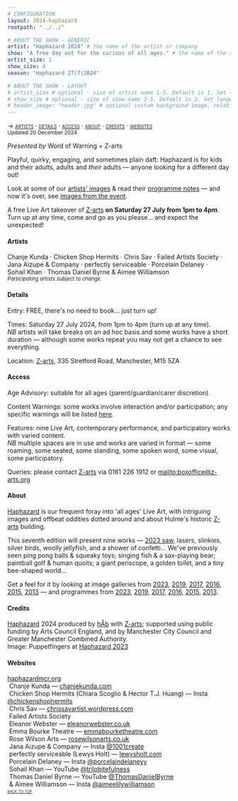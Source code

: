 ```yaml
---
# CONFIGURATION
layout: 2024-haphazard
rootpath: "../../"

# ABOUT THE SHOW - GENERIC
artist: "Haphazard 2024" # the name of the artist or company
show: "A free day out for the curious of all ages." # the name of the show
artist_size: 1
show_size: 4
season: "Haphazard 27|7|2024"

# ABOUT THE SHOW - LAYOUT
# artist_size # optional - size of artist name 1-5. Default is 1. Set longer names to lower values
# show_size # optional - size of show name 2-5. Default is 2. Set longer names to lower values
# header_image: "header.jpg" # optional custom background image, relative to current page
---
```

<span style='font-variant: small-caps'>→ [artists](/archive/2024-haphazard/#artists) · [details](/archive/2024-haphazard/#details) · [access](/archive/2024-haphazard/#access) · [about](/archive/2024-haphazard/#about) · [credits](/archive/2024-haphazard/#credits) · [websites](/archive/2024-haphazard/#websites)</span><br><small>Updated 20 December 2024</small>        
        
*Presented by* Word of Warning *+* Z-arts           
         
Playful, quirky, engaging, and sometimes plain daft: Haphazard is for kids and their adults, adults and *their* adults — anyone looking for a different day out!         
         
Look at some of our [artists' images](/galleries/2024-haphazardpre) & read their [programme notes](/archive/2024-haphazard/programme) — and now it's over, see [images from the event](/galleries/2024-haphazard).         
          
A free Live Art takeover of <a href="https://z-arts.org/events/haphazard-2024" target="_blank">Z-arts</a> **on Saturday 27 July from 1pm to 4pm**. Turn up at any time, come and go as you please… and expect the unexpected!         
         
#### Artists         
Chanje&nbsp;Kunda&nbsp;· Chicken&nbsp;Shop&nbsp;Hermits&nbsp;· Chris&nbsp;Sav&nbsp;· Failed&nbsp;Artists&nbsp;Society&nbsp;· Jana&nbsp;Aizupe&nbsp;&&nbsp;Company&nbsp;· perfectly&nbsp;serviceable&nbsp;· Porcelain&nbsp;Delaney&nbsp;· Sohail&nbsp;Khan&nbsp;· Thomas&nbsp;Daniel&nbsp;Byrne&nbsp;&&nbsp;Aimee&nbsp;Williamson<br><small>*Participating artists subject to change.*</small>         
         
#### Details         
Entry: FREE, there's no need to book… just turn up!         
         
Times: Saturday 27 July 2024, from 1pm to 4pm (turn up at any time).<br>*NB* artists will take breaks on an ad hoc basis and some works have a short duration — although some works repeat you may not get a chance to see everything.          
          
Location: <a href="https://z-arts.org/home/your-visit-to-z-arts/getting-here" target="_blank">Z-arts</a>, 335 Stretford Road, Manchester, M15 5ZA          
         
#### Access         
Age Advisory: suitable for all ages (parent/guardian/carer discretion).         
         
Content Warnings: some works involve interaction and/or participation; any specific warnings will be listed [here](/warnings).         
         
Features: nine Live Art, contemporary performance, and participatory works with varied content.<br>*NB* multiple spaces are in use and works are varied in format — some roaming, some seated, some standing, some spoken word, some visual, some participatory.         
         
Queries: please contact <a href="https://z-arts.org/home/your-visit-to-z-arts/access" target="_blank">Z-arts</a> via 0161 226 1912 or <mailto:boxoffice@z-arts.org>        
         
#### About         
[Haphazard](/hab/haphazard) is our frequent foray into 'all ages' Live Art, with intriguing images and offbeat oddities dotted around and about Hulme's historic <a href="https://www.z-arts.org/about-us" target="_blank">Z-arts</a> building.         
         
This seventh edition will present nine works — [2023 saw](/galleries/2023-haphazard), lasers, slinkies, silver birds, woolly jellyfish, and a shower of confetti… We've previously seen ping pong balls & squeaky toys; singing fish & a sax-playing bear; paintball golf & human quoits; a giant periscope, a golden toilet, and a tiny bee-shaped world…        
        
Get a feel for it by looking at image galleries from [2023](/galleries/2023-haphazard), [2019](/galleries/2019-haphazard), [2017](/galleries/2017-haphazard), [2016](/galleries/2016-haphazard), [2015](/galleries/2015-haphazard), [2013](/galleries//2013-haphazard) — and programmes from [2023](/archive/2023-haphazard/programme), [2019](/archive/2019-haphazard/programme), [2017](/archive/2017-haphazard/programme), [2016](/archive/2016-haphazard/programme), [2015](/archive/2015-haphazard), [2013](/archive/2013-spring/haphazard).
         
#### Credits                 
[Haphazard](/hab/haphazard) 2024 produced by [hÅb](/hab) with <a href="https://z-arts.org" target="_blank">Z-arts</a>; supported using public funding by Arts Council England, and by Manchester City Council and Greater Manchester Combined Authority.<br>Image: Puppetfingers at [Haphazard 2023](/archive/2023-haphazard)          
        
#### Websites         
<a href="http://haphazardmcr.org" target="_blank">haphazardmcr.org</a><br>&nbsp;Chanje Kunda — <a href="https://chanjekunda.com" target="_blank">chanjekunda.com</a><br>&nbsp;Chicken Shop Hermits (Chiara Scoglio & Hector T.J. Huang) — Insta <a href="https://instagram.com/chickenshophermits" target="_blank">@chickenshophermits</a><br>&nbsp;Chris Sav — <a href="https://chrissavartist.wordpress.com" target="_blank">chrissavartist.wordpress.com</a><br>&nbsp;Failed Artists Society<br>&nbsp;Eleanor Webster — <a href="https://eleanorwebster.co.uk" target="_blank">eleanorwebster.co.uk</a><br>&nbsp;Emma Bourke Theatre — <a href="https://emmabourketheatre.com" target="_blank">emmabourketheatre.com</a><br>&nbsp;Rose Wilson Arts — <a href="https://rosewilsonarts.co.uk" target="_blank">rosewilsonarts.co.uk</a><br>&nbsp;Jana Aizupe & Company — Insta <a href="https://instagram.com/1001create" target="_blank">@1001create</a><br>&nbsp;perfectly serviceable (Lewys Holt) — <a href="https://lewysholt.com" target="_blank">lewysholt.com</a><br>&nbsp;Porcelain Delaney — Insta <a href="https://instagram.com/porcelaindelaneyy" target="_blank">@porcelaindelaneyy</a><br>&nbsp;Sohail Khan — YouTube <a href="https://youtube.com/@trilobitefulness" target="_blank">@trilobitefulness</a><br>&nbsp;Thomas Daniel Byrne — YouTube <a href="https://youtube.com/@ThomasDanielByrne" target="_blank">@ThomasDanielByrne</a><br>&nbsp;& Aimee Williamson — Insta <a href="https://instagram.com/aimeelilywilliamson" target="_blank">@aimeelilywilliamson</a>         
<small><span style='font-variant: small-caps'>[back to top](/archive/2024-haphazard)</span></small>
